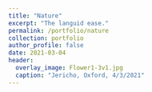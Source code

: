 ```yaml
---
title: "Nature"
excerpt: "The languid ease."
permalink: /portfolio/nature
collection: portfolio
author_profile: false
date: 2021-03-04
header:
  overlay_image: Flower1-3v1.jpg
  caption: "Jericho, Oxford, 4/3/2021"
---
```


